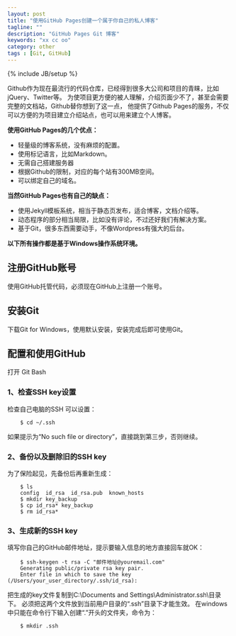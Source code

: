 ```yaml
---
layout: post
title: "使用GitHub Pages创建一个属于你自己的私人博客"
tagline: ""
description: "GitHub Pages Git 博客"
keywords: "xx cc oo"
category: other
tags : [Git, GitHub]
---
```

{% include JB/setup %}

Github作为现在最流行的代码仓库，已经得到很多大公司和项目的青睐，比如jQuery、Twitter等。
为使项目更方便的被人理解，介绍页面少不了，甚至会需要完整的文档站，Github替你想到了这一点，
他提供了Github Pages的服务，不仅可以方便的为项目建立介绍站点，也可以用来建立个人博客。





**使用GitHub Pages的几个优点：**

- 轻量级的博客系统，没有麻烦的配置。
- 使用标记语言，比如Markdown。
- 无需自己搭建服务器
- 根据Github的限制，对应的每个站有300MB空间。
- 可以绑定自己的域名。

**当然GitHub Pages也有自己的缺点：**

- 使用Jekyll模板系统，相当于静态页发布，适合博客，文档介绍等。
- 动态程序的部分相当局限，比如没有评论，不过还好我们有解决方案。
- 基于Git，很多东西需要动手，不像Wordpress有强大的后台。

**以下所有操作都是基于Windows操作系统环境。**

## 注册GitHub账号

使用GitHub托管代码，必须现在GitHub上注册一个账号。

## 安装Git

下载Git for Windows，使用默认安装，安装完成后即可使用Git。

## 配置和使用GitHub

打开 Git Bash

### 1、检查SSH key设置

检查自己电脑的SSH 可以设置：

        $ cd ~/.ssh

如果提示为“No such file or directory”，直接跳到第三步，否则继续。

### 2、备份以及删除旧的SSH key

为了保险起见，先备份后再重新生成：

        $ ls
        config  id_rsa  id_rsa.pub  known_hosts
        $ mkdir key_backup
        $ cp id_rsa* key_backup
        $ rm id_rsa*

### 3、生成新的SSH key

填写你自己的GitHub邮件地址，提示要输入信息的地方直接回车就OK：

        $ ssh-keygen -t rsa -C "邮件地址@youremail.com"
        Generating public/private rsa key pair.
        Enter file in which to save the key (/Users/your_user_directory/.ssh/id_rsa):

把生成的key文件复制到C:\Documents and Settings\Administrator\.ssh\目录下。
必须把这两个文件放到当前用户目录的“.ssh”目录下才能生效。
在windows中只能在命令行下输入创建“.”开头的文件夹，命令为：

        $ mkdir .ssh



